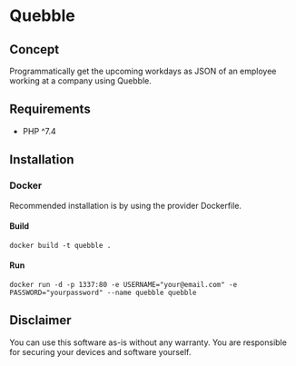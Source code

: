 # Quebble

## Concept

Programmatically get the upcoming workdays as JSON of an employee working at a company using Quebble.

## Requirements

- PHP ^7.4

## Installation

### Docker

Recommended installation is by using the provider Dockerfile. 

#### Build
`docker build -t quebble .`

#### Run
`docker run -d -p 1337:80 -e USERNAME="your@email.com" -e PASSWORD="yourpassword" --name quebble quebble`

## Disclaimer

You can use this software as-is without any warranty.
You are responsible for securing your devices and software yourself.
